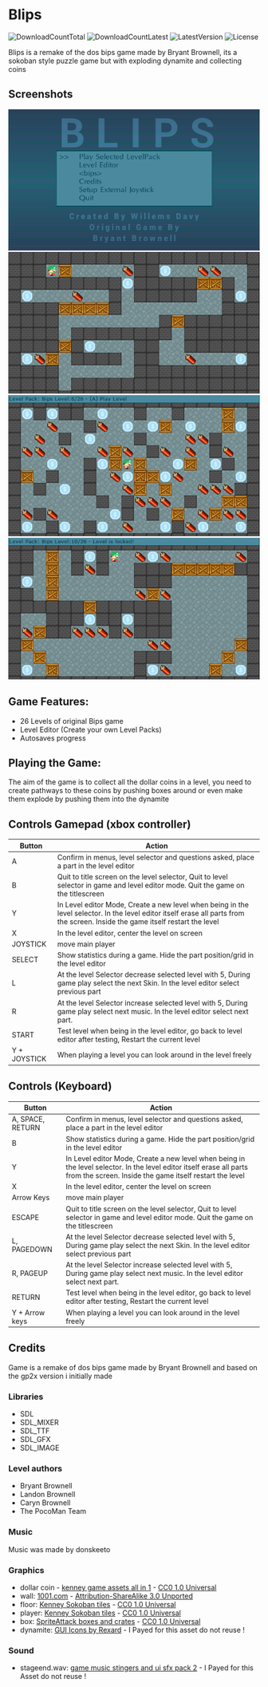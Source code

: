 # Blips
![DownloadCountTotal](https://img.shields.io/github/downloads/joyrider3774/blips/total?label=total%20downloads&style=plastic) ![DownloadCountLatest](https://img.shields.io/github/downloads/joyrider3774/blips/latest/total?style=plastic) ![LatestVersion](https://img.shields.io/github/v/tag/joyrider3774/blips?label=Latest%20version&style=plastic) ![License](https://img.shields.io/github/license/joyrider3774/blips?style=plastic)

Blips is a remake of the dos bips game made by Bryant Brownell, its a sokoban style puzzle game but with exploding dynamite and collecting coins

## Screenshots
![screenshot 1](screenshots/screenshot1.png)
![screenshot 2](screenshots/screenshot2.png)
![screenshot 3](screenshots/screenshot3.png)
![screenshot 4](screenshots/screenshot4.png)

## Game Features:
- 26 Levels of original Bips game
- Level Editor (Create your own Level Packs)
- Autosaves progress

## Playing the Game:
The aim of the game is to collect all the dollar coins in a level, you need to create pathways to these coins by pushing boxes around or even make them explode by pushing them into the dynamite

## Controls Gamepad (xbox controller)

| Button | Action |
| ------ | ------ |
| A |	Confirm in menus, level selector and questions asked, place a part in the level editor |
| B | Quit to title screen on the level selector, Quit to level selector in game and level editor mode. Quit the game on the titlescreen |
| Y | In Level editor Mode, Create a new level when being in the level selector. In the level editor itself erase all parts from the screen. Inside the game itself restart the level |
| X	| In the level editor, center the level on screen |
| JOYSTICK |	move main player |
| SELECT | Show statistics during a game. Hide the part position/grid in the level editor |
| L | At the level Selector decrease selected level with 5, During game play select the next Skin. In the level editor select previous part |
| R | At the level Selector increase selected level with 5, During game play select next music. In the level editor select next part. |
| START | Test level when being in the level editor, go back to level editor after testing, Restart the current level |
| Y + JOYSTICK | When playing a level you can look around in the level freely |

## Controls (Keyboard)

| Button | Action |
| ------ | ------ |
| A, SPACE, RETURN |	Confirm in menus, level selector and questions asked, place a part in the level editor |
| B | Show statistics during a game. Hide the part position/grid in the level editor |
| Y | In Level editor Mode, Create a new level when being in the level selector. In the level editor itself erase all parts from the screen. Inside the game itself restart the level |
| X	| In the level editor, center the level on screen |
| Arrow Keys |	move main player |
| ESCAPE | Quit to title screen on the level selector, Quit to level selector in game and level editor mode. Quit the game on the titlescreen |
| L, PAGEDOWN | At the level Selector decrease selected level with 5, During game play select the next Skin. In the level editor select previous part |
| R, PAGEUP | At the level Selector increase selected level with 5, During game play select next music. In the level editor select next part. |
| RETURN | Test level when being in the level editor, go back to level editor after testing, Restart the current level |
| Y + Arrow keys | When playing a level you can look around in the level freely |


## Credits
Game is a remake of dos bips game made by Bryant Brownell and based on the gp2x version i initially made

### Libraries
- SDL
- SDL_MIXER
- SDL_TTF
- SDL_GFX
- SDL_IMAGE

### Level authors
- Bryant Brownell
- Landon Brownell
- Caryn Brownell
- The PocoMan Team

### Music
Music was made by donskeeto

### Graphics
- dollar coin - [kenney game assets all in 1](https://kenney.itch.io/kenney-game-assets) - [CC0 1.0 Universal](https://creativecommons.org/publicdomain/zero/1.0/)
- wall: [1001.com](https://opengameart.org/content/sokoban-pack) - [Attribution-ShareAlike 3.0 Unported](https://creativecommons.org/licenses/by-sa/3.0/)
- floor: [Kenney Sokoban tiles](https://opengameart.org/content/sokoban-100-tiles) - [CC0 1.0 Universal](https://creativecommons.org/publicdomain/zero/1.0/)
- player: [Kenney Sokoban tiles](https://opengameart.org/content/sokoban-100-tiles) - [CC0 1.0 Universal](https://creativecommons.org/publicdomain/zero/1.0/)
- box: [SpriteAttack boxes and crates](https://opengameart.org/content/boxes-and-crates-svg-and-pngs) - [CC0 1.0 Universal](https://creativecommons.org/publicdomain/zero/1.0/)
- dynamite: [GUI Icons by Rexard](https://www.gamedevmarket.net/asset/gui-icons-8656) - I Payed for this asset do not reuse !

### Sound
- stageend.wav: [game music stingers and ui sfx pack 2](https://www.gamedevmarket.net/asset/game-music-stingers-and-ui-sfx-pack-2/) - I Payed for this Asset do not reuse !



